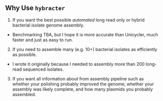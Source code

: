 Why Use  `hybracter`
---------
1. If you want the best possible _automated_ long read only or hybrid bacterial isolate genome assembly.
  * Benchmarking TBA, but I hope it is more accurate than Unicycler, much faster and just as easy to run. 
2. If you need to assemble many (e.g. 10+) bacterial isolates as efficiently as possible.
  * I wrote it originally because I needed to assembly more than 200 long-read sequenced isolates.
3. If you want all information about from assembly pipeline such as whether your polishing probably improved the genome, whether your assembly was likely complete, and how many plasmids you probably assembled.

